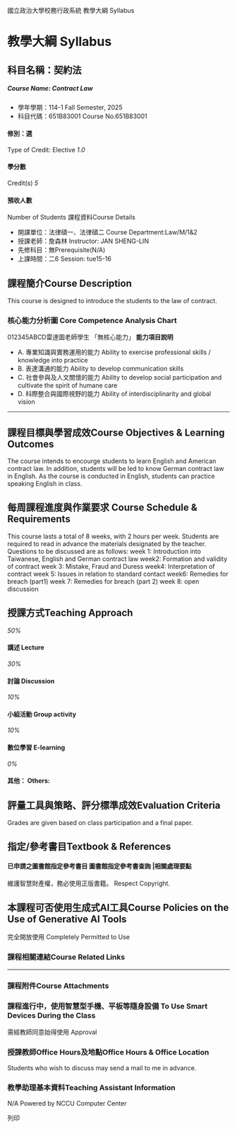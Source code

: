 國立政治大學校務行政系統 教學大綱 Syllabus
# 教學大綱 Syllabus
##  科目名稱：契約法
#####  Course Name: Contract Law
  * 學年學期：114-1 Fall Semester, 2025 
  * 科目代碼：651B83001 Course No.651B83001


#### 修別：選
Type of Credit: Elective 
_1.0_
#### 學分數
Credit(s)
_5_
#### 預收人數
Number of Students
課程資料Course Details
  * 開課單位：法律碩一、法律碩二 Course Department:Law/M/1&2 
  * 授課老師：詹森林 Instructor: JAN SHENG-LIN 
  * 先修科目：無Prerequisite(N/A)
  * 上課時間：二6 Session: tue15-16 


##  課程簡介Course Description
This course is designed to introduce the students to the law of contract. 
###  核心能力分析圖 Core Competence Analysis Chart
012345ABCD雷達圖老師學生
「無核心能力」 
**能力項目說明**
  * A. 專業知識與實務運用的能力 Ability to exercise professional skills / knowledge into practice
  * B. 表達溝通的能力 Ability to develop communication skills
  * C. 社會參與及人文關懷的能力 Ability to develop social participation and cultivate the spirit of humane care
  * D. 科際整合與國際視野的能力 Ability of interdisciplinarity and global vision


* * *
##  課程目標與學習成效Course Objectives & Learning Outcomes 
The course intends to encourge students to learn English and American contract law. In addition, students will be led to know German contract law in English.
As the course is conducted in English, students can practice speaking English in class.
##  每周課程進度與作業要求 Course Schedule & Requirements
This course lasts a total of 8 weeks, with 2 hours per week. 
Students are required to read in advance the materials designated by the teacher. 
Questions to be discussed are as follows:
week 1: Introduction into Taiwanese, English and German contract law
week2: Formation and validity of contract
week 3: Mistake, Fraud and Duress
week4: Interpretation of contract 
week 5: Issues in relation to standard contact
week6: Remedies for breach (part1)
week 7: Remedies for breach (part 2)
week 8: open discussion
##  授課方式Teaching Approach
_50%_
####  講述 Lecture
_30%_
####  討論 Discussion
_10%_
####  小組活動 Group activity
_10%_
####  數位學習 E-learning
_0%_
####  其他： Others:
##  評量工具與策略、評分標準成效Evaluation Criteria
Grades are given based on class participation and a final paper. 
##  指定/參考書目Textbook & References
####  已申請之圖書館指定參考書目  圖書館指定參考書查詢 |相關處理要點
維護智慧財產權，務必使用正版書籍。 Respect Copyright.
##  本課程可否使用生成式AI工具Course Policies on the Use of Generative AI Tools
完全開放使用 Completely Permitted to Use
###  課程相關連結Course Related Links
* * *
###  課程附件Course Attachments
###  課程進行中，使用智慧型手機、平板等隨身設備 To Use Smart Devices During the Class
需經教師同意始得使用  Approval
###  授課教師Office Hours及地點Office Hours & Office Location
Students who wish to discuss may send a mail to me in advance. 
###  教學助理基本資料Teaching Assistant Information
N/A
Powered by NCCU Computer Center
  
列印
